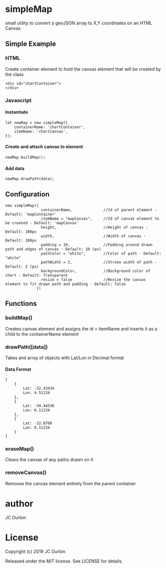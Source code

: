 # simpleMap
small utility to convert a geoJSON array to X,Y coordinates on an HTML Canvas


## Simple Example
### HTML
Create container element to hold the canvas element that will be created by the class

    <div id="chartContainer">
    </div>
    
### Javascript
#### Instantiate
    let newMap = new simpleMap({
        containerName: 'chartContainer',
        itemName: 'chartCanvas',
    });
#### Create and attach canvas to element
    newMap.buildMap();

#### Add data
    newMap.drawPath(data);
    
## Configuration
    new simpleMap({
                    containerName,              //Id of parent element - Default: 'mapContainer'
                    itemName = "mapCanvas",     //Id of canvas element to be created - Default: 'mapCanvas'
                    height,                     //Height of canvas - Default: 100px                    
                    width,                      //Width of canvas - Default: 100px
                    padding = 10,               //Padding around drawn path and edges of canvas - Default: 10 (px)
                    pathColor = "white",        //Color of path - Default: "white"
                    pathWidth = 2,              //Stroke width of path - Default: 2 (px)
                    backgroundColor,            //Background color of chart - Default: Transparent 
                    resize = false              //Resize the canvas element to fit drawn path and padding - Default: false
                  })

## Functions
### buildMap()
Creates canvas element and assigns the id = itemName and inserts it as a child to the containerName element 

### drawPath([data])
Takes and array of objects with Lat/Lon in Decimal format  
  #### Data Format
    [
        {
            Lat: -32.43434
            Lon: 4.51234
        },
        {
            Lat: -34.44536 
            Lon: 6.11234
        },
        {
            Lat: -32.8766 
            Lon: 8.11234
        }
    ]
    
### eraseMap()
Clears the canvas of any paths drawn on it

### removeCanvas()
Removes the canvas element entirely from the parent container


# author
JC Durbin

# License
Copyright (c) 2019  JC Durbin

Released under the MIT license. See LICENSE for details.
